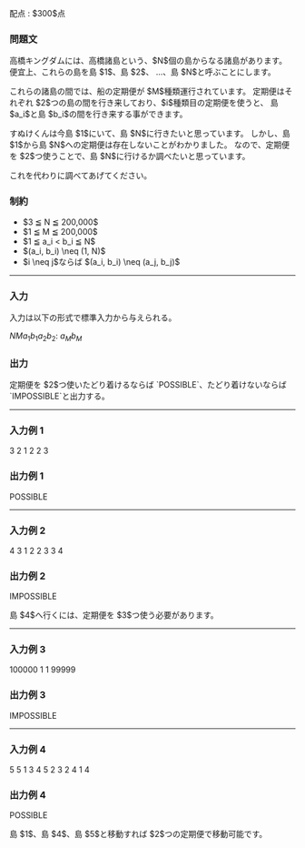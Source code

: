 
<div>

<span>

<span>

<p>
配点 : $300$点
</p>

<div>

<section>

### **問題文**

<p>
高橋キングダムには、高橋諸島という、$N$個の島からなる諸島があります。
便宜上、これらの島を島 $1$、島 $2$、 ...、島 $N$と呼ぶことにします。
</p>

<p>
これらの諸島の間では、船の定期便が $M$種類運行されています。
定期便はそれぞれ $2$つの島の間を行き来しており、$i$種類目の定期便を使うと、
島 $a_i$と島 $b_i$の間を行き来する事ができます。
</p>

<p>
すぬけくんは今島 $1$にいて、島 $N$に行きたいと思っています。
しかし、島 $1$から島 $N$への定期便は存在しないことがわかりました。
なので、定期便を $2$つ使うことで、島 $N$に行けるか調べたいと思っています。
</p>

<p>
これを代わりに調べてあげてください。
</p>

</section>

</div>

<div>

<section>

### **制約**

<ul>

<li>
$3 ≦ N ≦ 200,000$
</li>

<li>
$1 ≦ M ≦ 200,000$
</li>

<li>
$1 ≦ a_i < b_i ≦ N$
</li>

<li>
$(a_i, b_i) \neq (1, N)$
</li>

<li>
$i \neq j$ならば $(a_i, b_i) \neq (a_j, b_j)$
</li>

</ul>

</section>

</div>

---

<div>

<div>

<section>

### **入力**

<p>
入力は以下の形式で標準入力から与えられる。
</p>

<div>

$N$$M$$a_1$$b_1$$a_2$$b_2$:
$a_M$$b_M$
</div>

</section>

</div>

<div>

<section>

### **出力**

<p>
定期便を $2$つ使いたどり着けるならば `POSSIBLE`、たどり着けないならば `IMPOSSIBLE`と出力する。
</p>

</section>

</div>

</div>

---

<div>

<section>

### **入力例 1**

<div>

3 2
1 2
2 3

</div>

</section>

</div>

<div>

<section>

### **出力例 1**

<div>

POSSIBLE

</div>

</section>

</div>

---

<div>

<section>

### **入力例 2**

<div>

4 3
1 2
2 3
3 4

</div>

</section>

</div>

<div>

<section>

### **出力例 2**

<div>

IMPOSSIBLE

</div>

<p>
島 $4$へ行くには、定期便を $3$つ使う必要があります。
</p>

</section>

</div>

---

<div>

<section>

### **入力例 3**

<div>

100000 1
1 99999

</div>

</section>

</div>

<div>

<section>

### **出力例 3**

<div>

IMPOSSIBLE

</div>

</section>

</div>

---

<div>

<section>

### **入力例 4**

<div>

5 5
1 3
4 5
2 3
2 4
1 4

</div>

</section>

</div>

<div>

<section>

### **出力例 4**

<div>

POSSIBLE

</div>

<p>
島 $1$、島 $4$、島 $5$と移動すれば $2$つの定期便で移動可能です。
</p>

</section>

</div>

</span>

</span>

</div>
